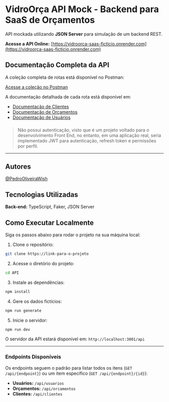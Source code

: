 # VidroOrça API Mock - Backend para SaaS de Orçamentos

API mockada utilizando **JSON Server** para simulação de um backend REST. 

**Acesse a API Online:** [https://vidroorca-saas-ficticio.onrender.com](https://vidroorca-saas-ficticio.onrender.com)

## Documentação Completa da API

A coleção completa de rotas está disponível no Postman:

[Acesse a coleção no Postman](https://www.postman.com/pedrooliveirawish/workspace/vidroorca/collection/45281257-facfe742-0a02-4cdc-8c45-042955e6236c?action=share&source=copy-link&creator=45281257)

A documentação detalhada de cada rota está disponível em:

- [Documentação de Clientes](./docs/clientes.md)
- [Documentação de Orçamentos](./docs/orcamentos.md)
- [Documentação de Usuários](./docs/usuarios.md)

###

> Não possui autenticação, visto que é um projeto voltado para o desenvolvimento Front End, no entanto, em uma aplicação real, seria implementado JWT para autenticação, refresh token e permissões por perfil.

---

## Autores

 [@PedroOliveiraWish](https://github.com/PedroOliveiraWish)


## Tecnologias Utilizadas

**Back-end:** TypeScript, Faker, JSON Server


## Como Executar Localmente

Siga os passos abaixo para rodar o projeto na sua máquina local:

1. Clone o repositório:

```bash
git clone https://link-para-o-projeto
```

2. Acesse o diretório do projeto:

```bash
cd API
```

3. Instale as dependências:

```bash
npm install
```

4. Gere os dados fictícios:

```bash
npm run generate
```

5. Inicie o servidor:

```bash
npm run dev
```

O servidor da API estará disponível em: `http://localhost:3001/api`

---
### Endpoints Disponíveis

Os endpoints seguem o padrão para listar todos os itens (`GET /api/{endpoint}`) ou um item específico (`GET /api/{endpoint}/{id}`):

- **Usuários:** `/api/usuarios`
- **Orçamentos:** `/api/orcamentos`
- **Clientes:** `/api/clientes`



